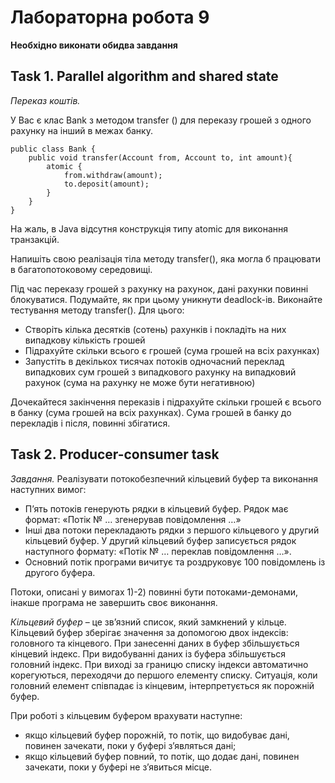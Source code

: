 # Лабораторна робота 9

**Необхідно виконати обидва завдання**

## Task 1. Parallel algorithm and shared state

*Переказ коштів.*

У Вас є клас Bank з методом transfer () для переказу грошей з одного рахунку на інший в межах банку.

	public class Bank {
		public void transfer(Account from, Account to, int amount){
			atomic {
				from.withdraw(amount);
				to.deposit(amount);
			}
		}
	}
	
На жаль, в Java відсутня конструкція типу atomic для виконання
транзакцій.

Напишіть свою реалізація тіла методу transfer(), яка могла б працювати в багатопотоковому середовищі.

Під час переказу грошей з рахунку на рахунок, дані рахунки повинні блокуватися. Подумайте, як при цьому уникнути deadlock-ів.
Виконайте тестування методу transfer(). Для цього:

- Створіть кілька десятків (сотень) рахунків і покладіть на них випадкову кількість грошей
- Підрахуйте скільки всього є грошей (сума грошей на всіх рахунках)
- Запустіть в декількох тисячах потоків одночасний переклад випадкових сум грошей з випадкового рахунку на випадковий рахунок (сума на рахунку не може бути негативною)

Дочекайтеся закінчення переказів і підрахуйте скільки грошей є всього в банку (сума грошей на всіх рахунках). Сума грошей в банку до перекладів і після, повинні збігатися.

## Task 2. Producer-consumer task

*Завдання.* Реалізувати потокобезпечний кільцевий буфер та виконання наступних вимог:

- П’ять потоків генерують рядки в кільцевий буфер. Рядок має формат: «Потік № … згенерував повідомлення …»
- Інші два потоки перекладають рядки з першого кільцевого у другий кільцевий буфер. У другий кільцевий буфер записується рядок наступного формату: «Потік № … переклав повідомлення …».
- Основний потік програми вичитує та роздруковує 100 повідомлень із другого буфера.

Потоки, описані у вимогах 1)-2) повинні бути потоками-демонами, інакше програма не завершить своє виконання.

*Кільцевий буфер* – це зв’язний список, який замкнений у кільце. Кільцевий буфер зберігає значення за допомогою двох індексів: головного та кінцевого. При занесенні даних в буфер збільшується кінцевий індекс.
При видобуванні даних із буфера збільшується головний індекс. При виході за границю списку індекси автоматично корегуються, переходячи до першого елементу списку. Ситуація, коли головний елемент співпадає
із кінцевим, інтерпретується як порожній буфер.

При роботі з кільцевим буфером врахувати наступне:

- якщо кільцевий буфер порожній, то потік, що видобуває дані, повинен зачекати, поки у буфері з’являться дані;
- якщо кільцевий буфер повний, то потік, що додає дані, повинен зачекати, поки у буфері не з’явиться місце.
